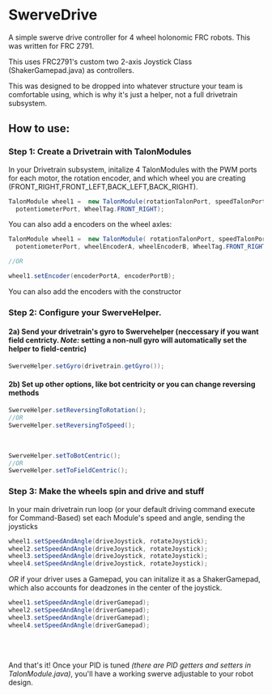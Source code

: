 # SwerveDrive

A simple swerve drive controller for 4 wheel holonomic FRC robots. This was written for FRC 2791. 

This uses FRC2791's custom two 2-axis Joystick Class (ShakerGamepad.java) as controllers.

This was designed to be dropped into whatever structure your team is comfortable using, which is why it's just a helper, not a full drivetrain subsystem. 


## How to use:


### Step 1: Create a Drivetrain with TalonModules

In your Drivetrain subsystem, initalize 4 TalonModules with the PWM ports for each motor, the rotation encoder, and which wheel you are creating (FRONT_RIGHT,FRONT_LEFT,BACK_LEFT,BACK_RIGHT). 

```java
TalonModule wheel1 =  new TalonModule(rotationTalonPort, speedTalonPort,
  potentiometerPort, WheelTag.FRONT_RIGHT);
```

You can also add a encoders on the wheel axles:

```java
TalonModule wheel1 =  new TalonModule( rotationTalonPort, speedTalonPort, 
  potentiometerPort, wheelEncoderA, wheelEncoderB, WheelTag.FRONT_RIGHT);

//OR

wheel1.setEncoder(encoderPortA, encoderPortB);
```

You can also add the encoders with the constructor



### Step 2: Configure your SwerveHelper.

#### 2a) Send your drivetrain's gyro to Swervehelper (neccessary if you want field centricty. <i>Note:</i> setting a non-null gyro will automatically set the helper to field-centric)

```java
SwerveHelper.setGyro(drivetrain.getGyro());
```

#### 2b) Set up other options, like bot centricity or you can change reversing methods

```java
SwerveHelper.setReversingToRotation();
//OR
SwerveHelper.setReversingToSpeed();
```

</br>

```java
SwerveHelper.setToBotCentric();
//OR
SwerveHelper.setToFieldCentric();
```


### Step 3: Make the wheels spin and drive and stuff

In your main drivetrain run loop (or your default driving command execute for Command-Based) set each Module's speed and angle, sending the joysticks 


```java
wheel1.setSpeedAndAngle(driveJoystick, rotateJoystick); 
wheel2.setSpeedAndAngle(driveJoystick, rotateJoystick); 
wheel3.setSpeedAndAngle(driveJoystick, rotateJoystick); 
wheel4.setSpeedAndAngle(driveJoystick, rotateJoystick); 
```

<i>OR</i>  if your driver uses a Gamepad, you can initalize it as a ShakerGamepad, which also accounts for deadzones in the center of the joystick.

```java
wheel1.setSpeedAndAngle(driverGamepad); 
wheel2.setSpeedAndAngle(driverGamepad); 
wheel3.setSpeedAndAngle(driverGamepad); 
wheel4.setSpeedAndAngle(driverGamepad); 
```


</br></br>

And that's it! Once your PID is tuned <i>(there are PID getters and setters in TalonModule.java)</i>, you'll have a working swerve adjustable to your robot design. 



















